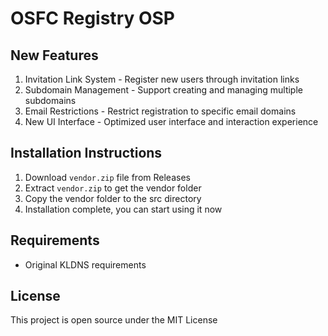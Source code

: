 # OSFC Registry OSP

## New Features

1. Invitation Link System - Register new users through invitation links
2. Subdomain Management - Support creating and managing multiple subdomains 
3. Email Restrictions - Restrict registration to specific email domains
4. New UI Interface - Optimized user interface and interaction experience

## Installation Instructions

1. Download `vendor.zip` file from Releases
2. Extract `vendor.zip` to get the vendor folder
3. Copy the vendor folder to the src directory
4. Installation complete, you can start using it now

## Requirements

- Original KLDNS requirements

## License

This project is open source under the MIT License

